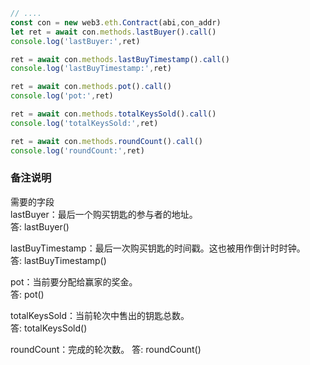 ```js
// ....
const con = new web3.eth.Contract(abi,con_addr)
let ret = await con.methods.lastBuyer().call()
console.log('lastBuyer:',ret)

ret = await con.methods.lastBuyTimestamp().call()
console.log('lastBuyTimestamp:',ret)

ret = await con.methods.pot().call()
console.log('pot:',ret)

ret = await con.methods.totalKeysSold().call()
console.log('totalKeysSold:',ret)

ret = await con.methods.roundCount().call()
console.log('roundCount:',ret)
```
### 备注说明    
需要的字段   
lastBuyer：最后⼀个购买钥匙的参与者的地址。   
答: lastBuyer()   

lastBuyTimestamp：最后⼀次购买钥匙的时间戳。这也被⽤作倒计时时钟。   
答: lastBuyTimestamp()   

pot：当前要分配给赢家的奖⾦。  
答: pot()  

totalKeysSold：当前轮次中售出的钥匙总数。  
答: totalKeysSold()  

roundCount：完成的轮次数。
答: roundCount()